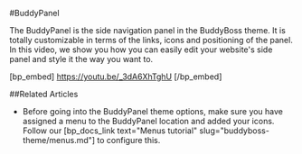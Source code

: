 #BuddyPanel

The BuddyPanel is the side navigation panel in the BuddyBoss theme. It is totally customizable in terms of the links, icons and positioning of the panel. In this video, we show you how you can easily edit your website's side panel and style it the way you want to. 

[bp_embed] https://youtu.be/_3dA6XhTghU [/bp_embed]

##Related Articles

- Before going into the BuddyPanel theme options, make sure you have assigned a menu to the BuddyPanel location and added your icons. Follow our [bp_docs_link text="Menus tutorial" slug="buddyboss-theme/menus.md"] to configure this.